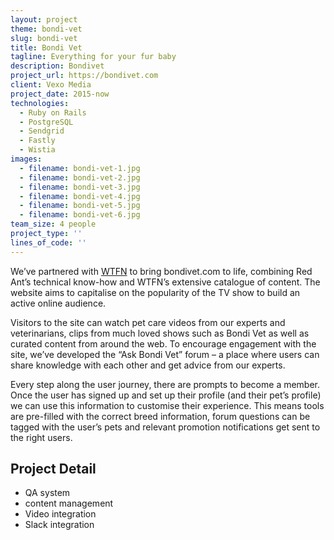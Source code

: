 ```yaml
---
layout: project
theme: bondi-vet
slug: bondi-vet
title: Bondi Vet
tagline: Everything for your fur baby
description: Bondivet
project_url: https://bondivet.com
client: Vexo Media
project_date: 2015-now
technologies:
  - Ruby on Rails
  - PostgreSQL
  - Sendgrid
  - Fastly
  - Wistia
images:
  - filename: bondi-vet-1.jpg
  - filename: bondi-vet-2.jpg
  - filename: bondi-vet-3.jpg
  - filename: bondi-vet-4.jpg
  - filename: bondi-vet-5.jpg
  - filename: bondi-vet-6.jpg
team_size: 4 people
project_type: ''
lines_of_code: ''
---
```


We’ve partnered with <a href="http://wtfn.com/">WTFN</a> to bring bondivet.com to life, combining Red Ant’s technical know-how and WTFN’s extensive catalogue of content. The website aims to capitalise on the popularity of the TV show to build an active online audience.

Visitors to the site can watch pet care videos from our experts and veterinarians, clips from much loved shows such as Bondi Vet as well as curated content from around the web. To encourage engagement with the site, we’ve developed the “Ask Bondi Vet” forum – a place where users can share knowledge with each other and get advice from our experts.

Every step along the user journey, there are prompts to become a member. Once the user has signed up and set up their profile (and their pet’s profile) we can use this information to customise their experience. This means tools are pre-filled with the correct breed information, forum questions can be tagged with the user’s pets and relevant promotion notifications get sent to the right users.

<h2 class="h4">Project Detail</h2>

- QA system
- content management
- Video integration
- Slack integration
